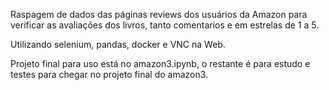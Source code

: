 Raspagem de dados das páginas reviews dos usuários da Amazon para verificar as avaliações dos livros, tanto comentarios e em estrelas de 1 a 5.

Utilizando selenium, pandas, docker e VNC na Web.

Projeto final para uso está no amazon3.ipynb, o restante é para estudo e testes para chegar no projeto final do amazon3.